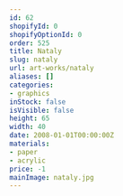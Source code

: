 ```yaml
---
id: 62
shopifyId: 0
shopifyOptionId: 0
order: 525
title: Nataly
slug: nataly
url: art-works/nataly
aliases: []
categories:
- graphics
inStock: false
isVisible: false
height: 65
width: 40
date: 2008-01-01T00:00:00Z
materials:
- paper
- acrylic
price: -1
mainImage: nataly.jpg
---
```

